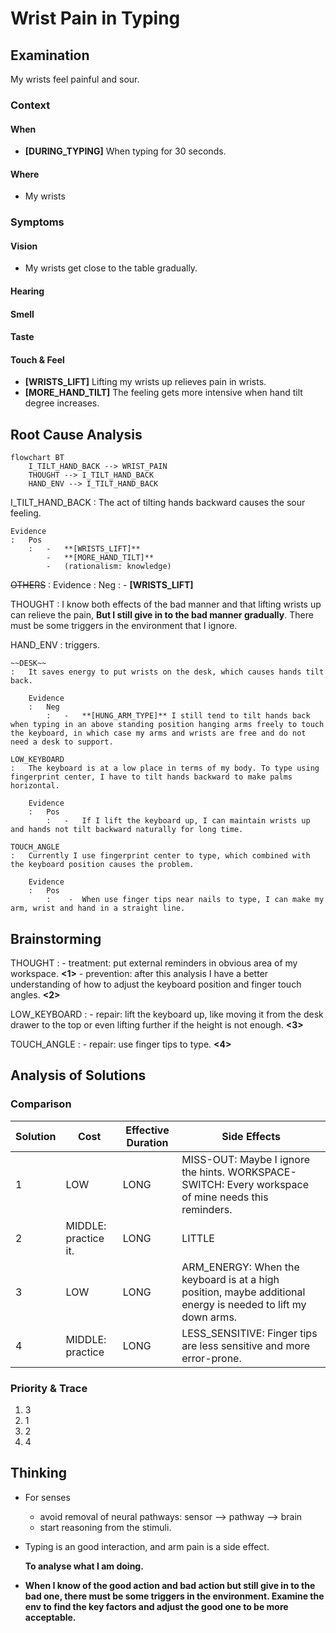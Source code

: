 #  Wrist Pain in Typing

## Examination
[problem overview]: #

My wrists feel painful and sour.

### Context

#### When
[Specification: year, season, daytime, during & after some events]: #

-	**[DURING_TYPING]** When typing for 30 seconds.

#### Where
[Localization]: #

-	My wrists 

### Symptoms
[avoid biases]: #
[comparison between actuation and expectation]: #
[collect evidence used by hypothesis built in the root cause analysis phrase]: #
[specification: location, degree]: #

#### Vision

-	My wrists get close to the table gradually.

#### Hearing

#### Smell

#### Taste

#### Touch & Feel

-	**[WRISTS_LIFT]** Lifting my wrists up relieves pain in wrists.
-	**[MORE_HAND_TILT]** The feeling gets more intensive when hand tilt degree increases.

## Root Cause Analysis
[backward cause reasoning for general problems]: #
[interactions: failed good OR bad OR side effects]: #
[recursive trouble shooting for engineering problems to an atomic level (build hypothesis, use evidence (examination  + unit tests))]: #

```mermaid
flowchart BT
	I_TILT_HAND_BACK --> WRIST_PAIN
	THOUGHT --> I_TILT_HAND_BACK
	HAND_ENV --> I_TILT_HAND_BACK
```

I_TILT_HAND_BACK
	:	The act of tilting hands backward causes the sour feeling.
		
	Evidence
	:	Pos
		:	-	**[WRISTS_LIFT]**
			-	**[MORE_HAND_TILT]**
			-	(rationalism: knowledge)
				
~~OTHERS~~
:	Evidence
	:	Neg
		:	-	**[WRISTS_LIFT]**

THOUGHT
:	I know both effects of the bad manner and that lifting wrists up can relieve the pain, **But I still give in to the bad manner gradually**. There must be some triggers in the environment that I ignore.

HAND_ENV
:	triggers.

	~~DESK~~
	:	It saves energy to put wrists on the desk, which causes hands tilt back.

		Evidence
		:	Neg
			:	-	**[HUNG_ARM_TYPE]** I still tend to tilt hands back when typing in an above standing position hanging arms freely to touch the keyboard, in which case my arms and wrists are free and do not need a desk to support.
	
	LOW_KEYBOARD
	:	The keyboard is at a low place in terms of my body. To type using fingerprint center, I have to tilt hands backward to make palms horizontal.
	
		Evidence
		:	Pos
			:	-	If I lift the keyboard up, I can maintain wrists up and hands not tilt backward naturally for long time.
			
	TOUCH_ANGLE
	:	Currently I use fingerprint center to type, which combined with the keyboard position causes the problem.

		Evidence
		:	Pos
			:	 -	When use finger tips near nails to type, I can make my arm, wrist and hand in a straight line.

## Brainstorming
[removal of touchable physical objects is applicable]: #
[replacement V.S repair. Localize the problem to an atomic level where fixing it components is more expensive than replacing it as a whole]: #

THOUGHT
:	-	treatment:	put external reminders in obvious area of my workspace. **<1>**
	-	prevention:	after this analysis I have a better understanding of how to adjust the keyboard position and finger touch angles. **<2>**

LOW_KEYBOARD
:	-	repair:	lift the keyboard up, like moving it from the desk drawer to the top or even lifting further if the height is not enough. **<3>**

TOUCH_ANGLE
:	-	repair:	use finger tips to type. **<4>**

## Analysis of Solutions

### Comparison
| Solution | Cost | Effective Duration | Side Effects |
| --- | --- | --- | --- |
| 1 | LOW | LONG | MISS-OUT: Maybe I ignore the hints. WORKSPACE-SWITCH: Every workspace of mine needs this reminders. |
| 2 | MIDDLE: practice it. | LONG | LITTLE |
| 3 | LOW | LONG | ARM_ENERGY: When the keyboard is at a high position, maybe additional energy is needed to lift my down arms. |
| 4 | MIDDLE: practice | LONG | LESS_SENSITIVE: Finger tips are less sensitive and more error-prone. |
 
### Priority & Trace

1.	3
2.	1
3.	2
4.	4

## Thinking
[Lessons learned from this experience]: #
-	For senses
	-	avoid removal of neural pathways: sensor --> pathway --> brain
	-	start reasoning from the stimuli.

-	Typing is an good interaction, and arm pain is a side effect.

	**To analyse what I am doing.**

-	**When I know of the good action and bad action but still give in to the bad one, there must be some triggers in the environment. Examine the env to find the key factors and adjust the good one to be more acceptable.**  

<!--stackedit_data:
eyJoaXN0b3J5IjpbMTA2MjY1OTA3Nl19
-->